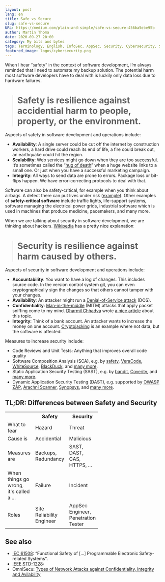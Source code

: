 ```yaml
---
layout: post
lang: en
title: Safe vs Secure
slug: safe-vs-secure
URL: https://medium.com/plain-and-simple/safe-vs-secure-456ba5ebe95b
author: Martin Thoma
date: 2020-09-27 20:00
category: My bits and bytes
tags: Terminology, English, InfoSec, AppSec, Security, Cybersecurity, Safety, SRE, DevOps, DevSecOps
featured_image: logos/cybersecurity.png
---
```

When I hear “safety” in the context of software development, I’m always
reminded that I need to automate my backup solution. The potential harm most
software developers have to deal with is luckily only data loss due to hardware
failures.

> # Safety is resilience against accidential harm to people, property, or the environment.

Aspects of safety in software development and operations include:

* **Availability**: A single server could be cut off the internet by
  construction workers, a hard drive could reach its end of life, a fire could
  break out, an earthquake could hit the region.
* **Scalability**: Web services might go down when they are too successful.
  It’s sometimes called the
  “[hug of death](https://en.wikipedia.org/wiki/Slashdot_effect)” when a huge
  website links to a small one. Or just when you have a successful marketing
  campaign.
* **Integrity**: All ways to send data are prone to errors. Package loss or
  bit-flips happen. We have error-correcting protocols to deal with that.

Software can also be safety-critical, for example when you think about airbags.
A defect there can put lives under risk
([example](https://www.businessinsider.com/r-gm-recalls-43-million-vehicles-worldwide-for-software-defect-2016-9?r=DE&IR=T)).
Other examples of **safety-critical software** include traffic lights,
life-support systems, software managing the electrical power grids, industrial
software which is used in machines that produce medicine, pacemakers, and many
more.

When we are talking about security in software development, we are thinking
about hackers. [Wikipedia](https://en.wikipedia.org/wiki/Security) has a pretty
nice explanation:

> # Security is resilience against harm caused by others.

Aspects of security in software development and operations include:

* **Accountability**: You want to have a log of changes. This includes source
  code. In the version control system git, you can even cryptographically sign
  the changes so that others cannot tamper with your changes.
* **Availability**: An attacker might run a
  [Denial-of-Service attack](https://en.wikipedia.org/wiki/Denial-of-service_attack) (DOS).
* **Confidentiality**:
  [Man-in-the-middle](https://en.wikipedia.org/wiki/Man-in-the-middle_attack)
  (MITM) attacks that apply packet sniffing come to my mind. [Dharmil
  Chhadva](undefined) wrote [a nice
  article](https://levelup.gitconnected.com/man-in-the-middle-attack-mitm-part-2-packet-sniffer-82f0a121c58d)
  about this topic.
* **Integrity**: Think of a bank account. An attacker wants to increase the
  money on one account.
  [Cryptojacking](https://www.wired.com/story/cryptojacking-took-over-internet/)
  is an example where not data, but the software is affected.

Measures to increase security include:

* Code Reviews and Unit Tests: Anything that improves overall code quality
* Software Composition Analysis (SCA), e.g. by
  [safety](https://pypi.org/project/safety/),
  [VeraCode](https://www.veracode.com/products/software-composition-analysis),
  [WhiteSource](https://www.whitesourcesoftware.com/how-to-choose-a-software-composition-analysis-solution/),
  [BlackDuck](https://www.synopsys.com/software-integrity/security-testing/software-composition-analysis.html),
  and
  [many more](https://owasp.org/www-community/Free_for_Open_Source_Application_Security_Tools).
* Static Application Security Testing (SAST), e.g. by
  [bandit](https://pypi.org/project/bandit/),
  [Coverity](https://www.synopsys.com/software-integrity/security-testing/static-analysis-sast.html),
  and [many
  more](https://owasp.org/www-community/Free_for_Open_Source_Application_Security_Tools).
* Dynamic Application Security Testing (DAST), e.g. supported by
  [OWASP ZAP](https://www.zaproxy.org/),
  [Arachni Scanner](https://www.arachni-scanner.com/),
  [Synopsys](https://www.synopsys.com/software-integrity/application-security-testing-services/dynamic-analysis-dast.html),
  and
  [many more](https://owasp.org/www-community/Free_for_Open_Source_Application_Security_Tools).

## TL;DR: Differences between Safety and Security

<table class="table table-striped table-sm" style="width: 60%">
    <tr>
        <th></th>
        <th>Safety</th>
        <th>Security</th>
    </tr>
    <tr>
        <td>What to fear</td>
        <td>Hazard</td>
        <td>Threat</td>
    </tr>
    <tr>
        <td>Cause is</td>
        <td>Accidential</td>
        <td>Malicious</td>
    </tr>
    <tr>
        <td>Measures are</td>
        <td>Backups, Redundancy</td>
        <td>SAST, DAST, CAS, HTTPS, ...</td>
    </tr>
    <tr>
        <td>When things go wrong, it's called a ...</td>
        <td>Failure</td>
        <td>Incident</td>
    </tr>
    <tr>
        <td>Roles</td>
        <td>Site Reliability Engineer</td>
        <td>AppSec Engineer, Penetration Tester</td>
    </tr>
</table>

## See also

* [IEC 61508](https://en.wikipedia.org/wiki/IEC_61508): “Functional Safety of […] Programmable Electronic Safety-related Systems”.
* [IEEE STD-1228](https://ieeexplore.ieee.org/document/467427):
* OmniSecu: [Types of Network Attacks against Confidentiality, Integrity and Avilability](https://www.omnisecu.com/ccna-security/types-of-network-attacks.php)
